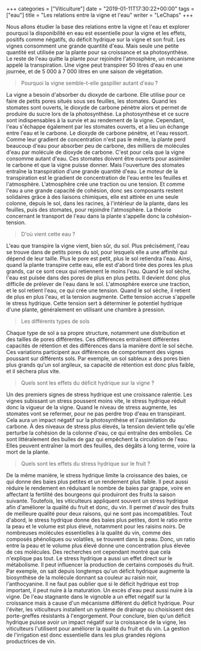 +++
categories = ["Viticulture"]
date = "2019-01-11T17:30:22+00:00"
tags = ["eau"] 
title = "Les relations entre la vigne et l'eau"
writer = "LeChaps"
+++

Nous allons étudier la base des relations entre la vigne et l'eau et explorer pourquoi la disponibilité en eau est essentielle pour la vigne et les effets, positifs comme négatifs, du déficit hydrique sur la vigne et son fruit. Les vignes consomment une grande quantité d'eau. Mais seule une petite quantité est utilisée par la plante pour sa croissance et sa photosynthèse. Le reste de l'eau quitte la plante pour rejoindre l'atmosphère, un mécanisme appelé la transpiration. Une vigne peut transpirer 50 litres d'eau en une journée, et de 5 000 à 7 000 litres en une saison de végétation.

> Pourquoi la vigne semble-t-elle gaspiller autant d'eau ?

La vigne a besoin d'absorber du dioxyde de carbone. Elle utilise pour ce faire de petits pores situés sous ses feuilles, les stomates. Quand les stomates sont ouverts, le dioxyde de carbone pénètre alors et permet de produire du sucre lors de la photosynthèse. La photosynthèse et ce sucre sont indispensables à la survie et au rendement de la vigne. Cependant, l'eau s'échappe également par les stomates ouverts, et a lieu un échange entre l'eau et le carbone. Le dioxyde de carbone pénètre, et l'eau ressort. Comme leur gradient de concentration n'est pas le même, la plante perd beaucoup d'eau pour absorber peu de carbone, des milliers de molécules d'eau par molécule de dioxyde de carbone. C'est pour cela que la vigne consomme autant d'eau. Ces stomates doivent être ouverts pour assimiler le carbone et que la vigne puisse donner. Mais l'ouverture des stomates entraîne la transpiration d'une grande quantité d'eau. Le moteur de la transpiration est le gradient de concentration de l'eau entre les feuilles et l'atmosphère. L'atmosphère crée une traction ou une tension. Et comme l'eau a une grande capacité de cohésion, donc ses composants restent solidaires grâce à des liaisons chimiques, elle est attirée en une seule colonne, depuis le sol, dans les racines, à l'intérieur de la plante, dans les feuilles, puis des stomates, pour rejoindre l'atmosphère. La théorie concernant le transport de l'eau dans la plante s'appelle donc la cohésion-tension.

> D'où vient cette eau ?

L'eau que transpire la vigne vient, bien sûr, du sol. Plus précisément, l'eau se trouve dans de petits pores du sol, pour lesquels elle a une affinité qui dépend de leur taille. Plus le pore est petit, plus le sol retiendra l'eau. Ainsi, quand la plante transpire cette eau, elle est d'abord tirée des pores les plus grands, car ce sont ceux qui retiennent le moins l'eau. Quand le sol sèche, l'eau est puisée dans des pores de plus en plus petits. Il devient donc plus difficile de prélever de l'eau dans le sol. L'atmosphère exerce une traction, et le sol retient l'eau, ce qui crée une tension. Quand le sol sèche, il retient de plus en plus l'eau, et la tension augmente. Cette tension accrue s'appelle le stress hydrique. Cette tension sert à déterminer le potentiel hydrique d'une plante, généralement en utilisant une chambre à pression.

> Les différents types de sols

Chaque type de sol a sa propre structure, notamment une distribution et des tailles de pores différentes. Ces différences entraînent différentes capacités de rétention et des différences dans la manière dont le sol sèche. Ces variations participent aux différences de comportement des vignes poussant sur différents sols. Par exemple, un sol sableux a des pores bien plus grands qu'un sol argileux, sa capacité de rétention est donc plus faible, et il sèchera plus vite.

> Quels sont les effets du déficit hydrique sur la vigne ?

Un des premiers signes de stress hydrique est une croissance ralentie. Les vignes subissant un stress poussent moins vite, le stress hydrique réduit donc la vigueur de la vigne. Quand le niveau de stress augmente,  les stomates vont se refermer, pour ne pas perdre trop d'eau en transpirant. Cela aura un impact négatif sur la photosynthèse et l'assimilation du carbone. À des niveaux de stress plus élevés, la tension devient telle qu'elle perturbe la cohésion de la colonne d'eau, ce qui entraîne des embolies. Ce sont littéralement des bulles de gaz qui empêchent la circulation de l'eau. Elles peuvent entraîner la mort des feuilles, des dégâts à long terme, voire la mort de la plante.

> Quels sont les effets du stress hydrique sur le fruit ?

De la même manière, le stress hydrique limite la croissance des baies, ce qui donne des baies plus petites et un rendement plus faible. Il peut aussi réduire le rendement en réduisant le nombre de baies par grappe, voire en affectant la fertilité des bourgeons qui produiront des fruits la saison suivante. Toutefois, les viticulteurs appliquent souvent un stress hydrique afin d'améliorer la qualité du fruit et donc, du vin. Il permet d'avoir des fruits de meilleure qualité pour deux raisons, qui ne sont pas incompatibles. Tout d'abord, le stress hydrique donne des baies plus petites, dont le ratio entre la peau et le volume est plus élevé, notamment pour les raisins noirs. De nombreuses molécules essentielles à la qualité du vin, comme des composés phénoliques ou volatiles, se trouvent dans la peau. Donc, un ratio entre la peau et le volume plus élevé donne une concentration plus élevée de ces molécules. Des recherches ont cependant montré que cela n'explique pas tout. Le stress hydrique a aussi un effet direct sur le métabolisme. Il peut influencer la production de certains composés du fruit. Par exemple, on sait depuis longtemps qu'un déficit hydrique augmente la biosynthèse de la molécule donnant sa couleur au raisin noir, l'anthocyanine. Il ne faut pas oublier que si le déficit hydrique est trop important, il peut nuire à la maturation. Un excès d'eau peut aussi nuire à la vigne. De l'eau stagnante dans le vignoble a un effet négatif sur la croissance mais à cause d'un mécanisme différent du déficit hydrique. Pour l'éviter, les viticulteurs installent un système de drainage ou choisissent des porte-greffes résistants à l'engorgement. Pour conclure, bien qu'un déficit hydrique puisse avoir un impact négatif sur la croissance de la vigne, les viticulteurs l'utilisent pour améliorer la qualité du fruit et du vin. La gestion de l'irrigation est donc essentielle dans les plus grandes régions productrices de vin.